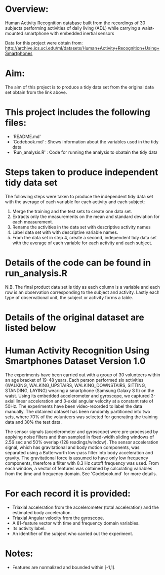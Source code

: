 Overview:
=========
Human Activity Recognition database built from the recordings of 30 subjects performing activities of daily living (ADL) while carrying a waist-mounted smartphone with embedded inertial sensors

Data for this project were obtain from:  http://archive.ics.uci.edu/ml/datasets/Human+Activity+Recognition+Using+Smartphones

Aim:
====
The aim of this project is to produce a tidy data set from the original data set obtain from the link above.

This project includes the following files:
=========================================
- 'README.md'
- 'Codebook.md' : Shows information about the variables used in the tidy data  
- 'Run_analysis.R' : Code for running the analysis to obatain the tidy data

Steps taken to produce independent tidy data set 
==================================================
The following steps were taken to produce the independent tidy data set with the average of each variable for each activity and each subject: 

  1. Merge the training and the test sets to create one data set.
  2. Extracts only the measurements on the mean and standard deviation for each measurement. 
  3. Rename the activities in the data set with descriptive activity names 
  4. Label data set with with descriptive variable names. 
  5. From the data set in step 4, create a second, independent tidy data set with the average of each variable for each activity and each subject.

# Details of the code can be found in run_analysis.R

N.B. The final product data set is tidy as each column is a variable and each row is an observation corresponding to the subject and activity. Lastly each type of observational unit, the subject or activity forms a table. 

Details of the original dataset are listed below
==================================================================
Human Activity Recognition Using Smartphones Dataset
Version 1.0
==================================================================

The experiments have been carried out with a group of 30 volunteers within an age bracket of 19-48 years. Each person performed six activities (WALKING, WALKING_UPSTAIRS, WALKING_DOWNSTAIRS, SITTING, STANDING, LAYING) wearing a smartphone (Samsung Galaxy S II) on the waist. Using its embedded accelerometer and gyroscope, we captured 3-axial linear acceleration and 3-axial angular velocity at a constant rate of 50Hz. The experiments have been video-recorded to label the data manually. The obtained dataset has been randomly partitioned into two sets, where 70% of the volunteers was selected for generating the training data and 30% the test data. 

The sensor signals (accelerometer and gyroscope) were pre-processed by applying noise filters and then sampled in fixed-width sliding windows of 2.56 sec and 50% overlap (128 readings/window). The sensor acceleration signal, which has gravitational and body motion components, was separated using a Butterworth low-pass filter into body acceleration and gravity. The gravitational force is assumed to have only low frequency components, therefore a filter with 0.3 Hz cutoff frequency was used. From each window, a vector of features was obtained by calculating variables from the time and frequency domain.  See 'Codebook.md' for more details. 

For each record it is provided:
======================================

- Triaxial acceleration from the accelerometer (total acceleration) and the estimated body acceleration.
- Triaxial Angular velocity from the gyroscope. 
- A 81-feature vector with time and frequency domain variables. 
- Its activity label. 
- An identifier of the subject who carried out the experiment.

Notes: 
======
- Features are normalized and bounded within [-1,1].
